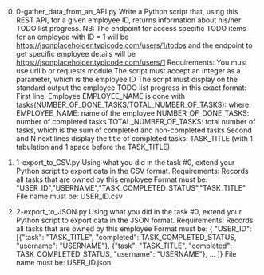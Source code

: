 0. 0-gather_data_from_an_API.py
Write a Python script that, using this REST API, for a given employee ID, returns information about his/her TODO list progress.
NB: The endpoint for access specific TODO items for an employee with ID = 1 will be https://jsonplaceholder.typicode.com/users/1/todos and the endpoint to get specific employee details will be https://jsonplaceholder.typicode.com/users/1
Requirements:
You must use urllib or requests module
The script must accept an integer as a parameter, which is the employee ID
The script must display on the standard output the employee TODO list progress in this exact format:
First line: Employee EMPLOYEE_NAME is done with tasks(NUMBER_OF_DONE_TASKS/TOTAL_NUMBER_OF_TASKS):
where:
EMPLOYEE_NAME: name of the employee
NUMBER_OF_DONE_TASKS: number of completed tasks
TOTAL_NUMBER_OF_TASKS: total number of tasks, which is the sum of completed and non-completed tasks
Second and N next lines display the title of completed tasks: TASK_TITLE (with 1 tabulation and 1 space before the TASK_TITLE)

1. 1-export_to_CSV.py
Using what you did in the task #0, extend your Python script to export data in the CSV format.
Requirements:
Records all tasks that are owned by this employee
Format must be: "USER_ID","USERNAME","TASK_COMPLETED_STATUS","TASK_TITLE"
File name must be: USER_ID.csv

2. 2-export_to_JSON.py
Using what you did in the task #0, extend your Python script to export data in the JSON format.
Requirements:
Records all tasks that are owned by this employee
Format must be: { "USER_ID": [{"task": "TASK_TITLE", "completed": TASK_COMPLETED_STATUS, "username": "USERNAME"}, {"task": "TASK_TITLE", "completed": TASK_COMPLETED_STATUS, "username": "USERNAME"}, ... ]}
File name must be: USER_ID.json